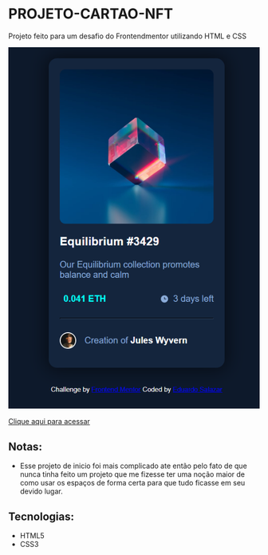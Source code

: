 # PROJETO-CARTAO-NFT
Projeto feito para um desafio do Frontendmentor utilizando HTML e CSS

![preview](./preview.PNG)

[Clique aqui para acessar](https://eu-salazar.github.io/QRCODE-PROJETO/)

## Notas:
 
 - Esse projeto de inicio foi mais complicado ate então pelo fato de que nunca tinha feito um projeto que me fizesse ter uma noção maior de como usar os espaços de forma certa para que tudo ficasse em seu devido lugar.
## Tecnologias:
  
 - HTML5
 - CSS3
